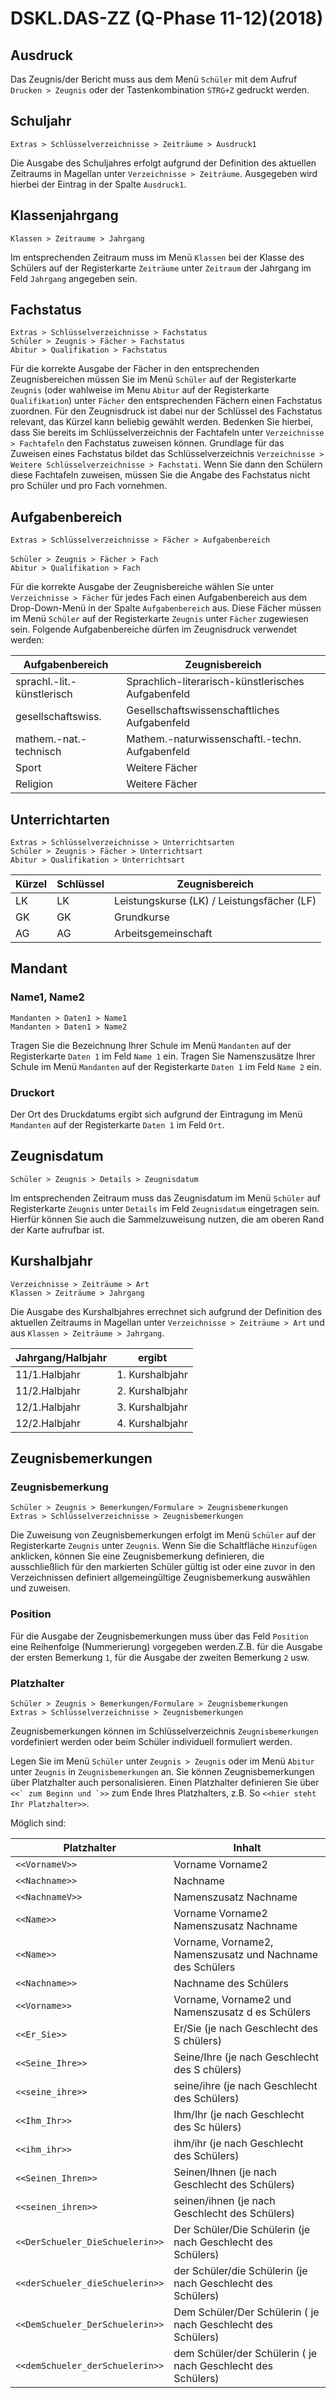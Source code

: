 ﻿# DSKL.DAS-ZZ (Q-Phase 11-12)(2018)

## Ausdruck

Das Zeugnis/der Bericht muss aus dem Menü `Schüler` mit dem Aufruf `Drucken > Zeugnis` oder der Tastenkombination `STRG+Z` gedruckt werden.

## Schuljahr

`Extras > Schlüsselverzeichnisse > Zeiträume > Ausdruck1`

Die Ausgabe des Schuljahres erfolgt aufgrund der Definition des aktuellen Zeitraums in Magellan unter `Verzeichnisse > Zeiträume`. Ausgegeben wird hierbei der Eintrag in der Spalte `Ausdruck1`.

## Klassenjahrgang

`Klassen > Zeitraume > Jahrgang`

Im entsprechenden Zeitraum muss im Menü `Klassen` bei der Klasse des Schülers auf der Registerkarte `Zeiträume` unter `Zeitraum` der Jahrgang im Feld `Jahrgang` angegeben sein.

## Fachstatus

`Extras > Schlüsselverzeichnisse > Fachstatus`<br/>`Schüler > Zeugnis > Fächer > Fachstatus`<br/>`Abitur > Qualifikation > Fachstatus`

Für die korrekte Ausgabe der Fächer in den entsprechenden Zeugnisbereichen müssen Sie im Menü `Schüler` auf der Registerkarte `Zeugnis` (oder wahlweise im Menu `Abitur` auf der Registerkarte `Qualifikation`) unter `Fächer` den entsprechenden Fächern einen Fachstatus zuordnen. Für den Zeugnisdruck ist dabei nur der Schlüssel des Fachstatus relevant, das Kürzel kann beliebig gewählt werden. Bedenken Sie hierbei, dass Sie bereits im Schlüsselverzeichnis der
Fachtafeln unter `Verzeichnisse > Fachtafeln` den Fachstatus zuweisen können. Grundlage für das Zuweisen eines Fachstatus bildet das Schlüsselverzeichnis `Verzeichnisse > Weitere Schlüsselverzeichnisse > Fachstati`. Wenn Sie dann den Schülern diese Fachtafeln zuweisen, müssen Sie die Angabe des Fachstatus nicht pro Schüler und pro Fach vornehmen.

## Aufgabenbereich

`Extras > Schlüsselverzeichnisse > Fächer > Aufgabenbereich`<br/><br/>`Schüler > Zeugnis > Fächer > Fach`<br/>`Abitur > Qualifikation > Fach`

Für die korrekte Ausgabe der Zeugnisbereiche wählen Sie unter `Verzeichnisse > Fächer` für jedes Fach einen Aufgabenbereich aus dem Drop-Down-Menü in der Spalte `Aufgabenbereich` aus. Diese Fächer müssen im Menü `Schüler` auf der Registerkarte `Zeugnis` unter `Fächer` zugewiesen sein.
Folgende Aufgabenbereiche dürfen im Zeugnisdruck verwendet werden:

Aufgabenbereich| Zeugnisbereich
--|--
sprachl.-lit.-künstlerisch |Sprachlich-literarisch-künstlerisches Aufgabenfeld
gesellschaftswiss. |Gesellschaftswissenschaftliches Aufgabenfeld
mathem.-nat.-technisch |Mathem.-naturwissenschaftl.-techn. Aufgabenfeld
Sport |Weitere Fächer
Religion |Weitere Fächer

## Unterrichtarten

`Extras > Schlüsselverzeichnisse > Unterrichtsarten`<br/>`Schüler > Zeugnis > Fächer > Unterrichtsart`<br/>`Abitur > Qualifikation > Unterrichtsart`

Kürzel | Schlüssel | Zeugnisbereich
--|--|--
LK | LK | Leistungskurse (LK) / Leistungsfächer (LF)
GK | GK | Grundkurse
AG | AG | Arbeitsgemeinschaft

## Mandant

### Name1, Name2

`Mandanten > Daten1 > Name1`<br/>`Mandanten > Daten1 > Name2`

Tragen Sie die Bezeichnung Ihrer Schule im Menü `Mandanten` auf der Registerkarte `Daten 1` im Feld `Name 1` ein. Tragen Sie Namenszusätze Ihrer Schule im Menü `Mandanten` auf der Registerkarte `Daten 1` im Feld `Name 2` ein.

### Druckort

Der Ort des Druckdatums ergibt sich aufgrund der Eintragung im Menü `Mandanten` auf der Registerkarte `Daten 1` im Feld `Ort`.

## Zeugnisdatum

`Schüler > Zeugnis > Details > Zeugnisdatum`

Im entsprechenden Zeitraum muss das Zeugnisdatum im Menü `Schüler` auf Registerkarte `Zeugnis` unter `Details` im Feld `Zeugnisdatum` eingetragen sein. Hierfür können Sie auch die Sammelzuweisung nutzen, die am oberen Rand der Karte aufrufbar ist.

## Kurshalbjahr

`Verzeichnisse > Zeiträume > Art` <br/>`Klassen > Zeiträume > Jahrgang`

Die Ausgabe des Kurshalbjahres errechnet sich aufgrund der Definition des aktuellen Zeitraums in Magellan unter `Verzeichnisse > Zeiträume > Art` und aus `Klassen > Zeiträume > Jahrgang`.

Jahrgang/Halbjahr| ergibt
--|--
11/1.Halbjahr | 1. Kurshalbjahr
11/2.Halbjahr | 2. Kurshalbjahr
12/1.Halbjahr | 3. Kurshalbjahr
12/2.Halbjahr | 4. Kurshalbjahr

## Zeugnisbemerkungen

### Zeugnisbemerkung

`Schüler > Zeugnis > Bemerkungen/Formulare > Zeugnisbemerkungen` <br/>`Extras > Schlüsselverzeichnisse > Zeugnisbemerkungen`

Die Zuweisung von Zeugnisbemerkungen erfolgt im Menü `Schüler` auf der Registerkarte `Zeugnis` unter `Zeugnis`. Wenn Sie die Schaltfläche `Hinzufügen` anklicken, können Sie eine Zeugnisbemerkung definieren, die ausschließlich für den markierten Schüler gültig ist oder eine zuvor in den Verzeichnissen definiert allgemeingültige Zeugnisbemerkung auswählen und zuweisen.

### Position

Für die Ausgabe der Zeugnisbemerkungen muss über das Feld `Position` eine Reihenfolge (Nummerierung) vorgegeben werden.Z.B. für die Ausgabe der ersten Bemerkung `1`, für die Ausgabe der zweiten Bemerkung `2` usw.

### Platzhalter

`Schüler > Zeugnis > Bemerkungen/Formulare > Zeugnisbemerkungen` <br/>`Extras > Schlüsselverzeichnisse > Zeugnisbemerkungen`

Zeugnisbemerkungen können im Schlüsselverzeichnis `Zeugnisbemerkungen` vordefiniert werden oder beim Schüler
individuell formuliert werden.

Legen Sie im Menü `Schüler` unter `Zeugnis > Zeugnis` oder im Menü `Abitur` unter `Zeugnis` in `Zeugnisbemerkungen` an. Sie können Zeugnisbemerkungen über Platzhalter auch personalisieren. Einen Platzhalter definieren Sie über ```<<` zum Beginn und `>>``` zum Ende Ihres Platzhalters, z.B. So ``<<hier steht Ihr
Platzhalter>>``.

Möglich sind:

Platzhalter|Inhalt
--|--
``<<VornameV>>`` | Vorname Vorname2
``<<Nachname>>`` | Nachname
``<<NachnameV>>`` | Namenszusatz Nachname
``<<Name>>`` | Vorname Vorname2 Namenszusatz Nachname
``<<Name>>`` | Vorname, Vorname2, Namenszusatz und Nachname des Schülers
``<<Nachname>>`` | Nachname des Schülers
``<<Vorname>>`` | Vorname, Vorname2 und Namenszusatz d es Schülers
``<<Er_Sie>>`` | Er/Sie (je nach Geschlecht des S chülers)
``<<Seine_Ihre>>`` | Seine/Ihre (je nach Geschlecht des S chülers)
``<<seine_ihre>>`` | seine/ihre (je nach Geschlecht des Schülers)
``<<Ihm_Ihr>>`` | Ihm/Ihr (je nach Geschlecht des Sc hülers)
``<<ihm_ihr>>`` | ihm/ihr (je nach Geschlecht des Schülers)
``<<Seinen_Ihren>>`` | Seinen/Ihnen (je nach Geschlecht des Schülers)
``<<seinen_ihren>>`` | seinen/ihnen (je nach Geschlecht des Schülers)
``<<DerSchueler_DieSchuelerin>>`` | Der Schüler/Die Schülerin (je nach Geschlecht des Schülers)
``<<derSchueler_dieSchuelerin>>`` | der Schüler/die Schülerin (je nach Geschlecht des Schülers)
``<<DemSchueler_DerSchuelerin>>`` | Dem Schüler/Der Schülerin ( je nach Geschlecht des Schülers)
``<<demSchueler_derSchuelerin>>`` | dem Schüler/der Schülerin ( je nach Geschlecht des Schülers)
